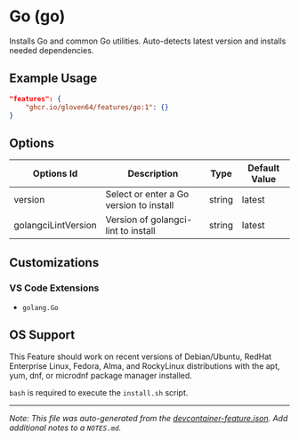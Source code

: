 
# Go (go)

Installs Go and common Go utilities. Auto-detects latest version and installs needed dependencies.

## Example Usage

```json
"features": {
    "ghcr.io/gloven64/features/go:1": {}
}
```

## Options

| Options Id | Description | Type | Default Value |
|-----|-----|-----|-----|
| version | Select or enter a Go version to install | string | latest |
| golangciLintVersion | Version of golangci-lint to install | string | latest |

## Customizations

### VS Code Extensions

- `golang.Go`



## OS Support

This Feature should work on recent versions of Debian/Ubuntu, RedHat Enterprise Linux, Fedora, Alma, and RockyLinux distributions with the apt, yum, dnf, or microdnf package manager installed.

`bash` is required to execute the `install.sh` script.


---

_Note: This file was auto-generated from the [devcontainer-feature.json](https://github.com/gloven64/features/blob/main/src/go/devcontainer-feature.json).  Add additional notes to a `NOTES.md`._
